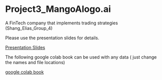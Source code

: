 # Project3_MangoAlogo.ai
A FinTech company that implements trading strategies (Shang_Elias_Group_4)

Please use the presentation slides for details.


[Presentation Slides](https://docs.google.com/presentation/d/171XJ2yyE8TlF_vf685a64FAkAimR7zS7jqhYHQ3dqu4/edit?usp=sharing)

The following google colab book can be used with any data ( just change the names and file locations)

[google colab book](https://colab.research.google.com/drive/1TOZytkwSpKf8dELHJwGvWjG5EcxbqQgs?usp=sharing)
